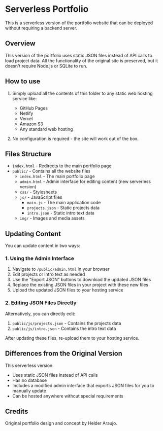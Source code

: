 # Serverless Portfolio

This is a serverless version of the portfolio website that can be deployed without requiring a backend server.

## Overview

This version of the portfolio uses static JSON files instead of API calls to load project data. All the functionality of the original site is preserved, but it doesn't require Node.js or SQLite to run.

## How to use

1. Simply upload all the contents of this folder to any static web hosting service like:
   - GitHub Pages
   - Netlify
   - Vercel
   - Amazon S3
   - Any standard web hosting

2. No configuration is required - the site will work out of the box.

## Files Structure

- `index.html` - Redirects to the main portfolio page
- `public/` - Contains all the website files
  - `index.html` - The main portfolio page
  - `admin.html` - Admin interface for editing content (new serverless version)
  - `css/` - Stylesheets
  - `js/` - JavaScript files
    - `main.js` - The main application code
    - `projects.json` - Static projects data
    - `intro.json` - Static intro text data
  - `img/` - Images and media assets

## Updating Content

You can update content in two ways:

### 1. Using the Admin Interface

1. Navigate to `/public/admin.html` in your browser
2. Edit projects or intro text as needed
3. Use the "Export JSON" buttons to download the updated JSON files
4. Replace the existing JSON files in your project with these new files
5. Upload the updated JSON files to your hosting service

### 2. Editing JSON Files Directly

Alternatively, you can directly edit:

1. `public/js/projects.json` - Contains the projects data
2. `public/js/intro.json` - Contains the intro text data

After updating these files, re-upload them to your hosting service.

## Differences from the Original Version

This serverless version:
- Uses static JSON files instead of API calls
- Has no database
- Includes a modified admin interface that exports JSON files for you to manually update
- Can be hosted anywhere without special requirements

## Credits

Original portfolio design and concept by Helder Araujo. 